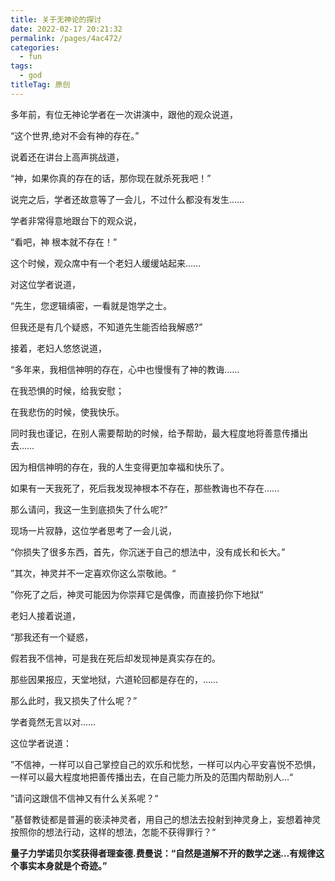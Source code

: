 ```yaml
---
title: 关于无神论的探讨
date: 2022-02-17 20:21:32
permalink: /pages/4ac472/
categories:
  - fun
tags:
  - god
titleTag: 原创 
---
```

多年前，有位无神论学者在一次讲演中，跟他的观众说道，

“这个世界,绝对不会有神的存在。”

说着还在讲台上高声挑战道，

“神，如果你真的存在的话，那你现在就杀死我吧！”

说完之后，学者还故意等了一会儿，不过什么都没有发生……

学者非常得意地跟台下的观众说，

“看吧，神 根本就不存在！”

这个时候，观众席中有一个老妇人缓缓站起来……

对这位学者说道，

“先生，您逻辑缜密，一看就是饱学之士。

但我还是有几个疑惑，不知道先生能否给我解惑?”

接着，老妇人悠悠说道，

“多年来，我相信神明的存在，心中也慢慢有了神的教诲……

在我恐惧的时候，给我安慰；

在我悲伤的时候，使我快乐。

同时我也谨记，在别人需要帮助的时候，给予帮助，最大程度地将善意传播出去……



因为相信神明的存在，我的人生变得更加幸福和快乐了。

如果有一天我死了，死后我发现神根本不存在，那些教诲也不存在……

那么请问，我这一生到底损失了什么呢?”



现场一片寂静，这位学者思考了一会儿说，

“你损失了很多东西，首先，你沉迷于自己的想法中，没有成长和长大。”

”其次，神灵并不一定喜欢你这么崇敬祂。“

”你死了之后，神灵可能因为你崇拜它是偶像，而直接扔你下地狱“



老妇人接着说道，

“那我还有一个疑惑，

假若我不信神，可是我在死后却发现神是真实存在的。

那些因果报应，天堂地狱，六道轮回都是存在的，……

那么此时，我又损失了什么呢？”

学者竟然无言以对……

这位学者说道：

”不信神，一样可以自己掌控自己的欢乐和忧愁，一样可以内心平安喜悦不恐惧，一样可以最大程度地把善传播出去，在自己能力所及的范围内帮助别人…“

”请问这跟信不信神又有什么关系呢？“

”基督教徒都是普遍的亵渎神灵者，用自己的想法去投射到神灵身上，妄想着神灵按照你的想法行动，这样的想法，怎能不获得罪行？“

**量子力学诺贝尔奖获得者理查德.费曼说：“自然是道解不开的数学之迷…有规律这个事实本身就是个奇迹。”**










